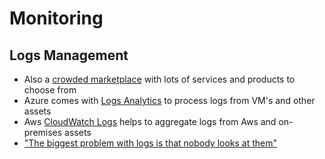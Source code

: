 # Monitoring

## Logs Management

* Also a [crowded marketplace](https://stackshare.io/log-management) with lots of services and products to choose from
* Azure comes with [Logs Analytics](https://docs.microsoft.com/en-us/azure/log-analytics/log-analytics-quick-collect-azurevm) to process logs from VM's and other assets
* Aws [CloudWatch Logs](https://docs.aws.amazon.com/AmazonCloudWatch/latest/logs/CWL_GettingStarted.html) helps to aggregate logs from Aws and on-premises assets
* ["The biggest problem with logs is that nobody looks at them"](http://blog.securitymetrics.com/2015/08/importance-of-log-management.html)



